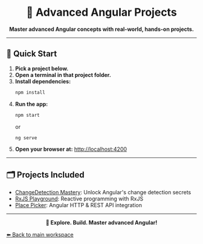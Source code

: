 <!-- filepath: c:\Users\ABC\Documents\Github\Angular\Advanced\README.md -->
<h1 align="center">🔴 Advanced Angular Projects</h1>

<p align="center">
  <b>Master advanced Angular concepts with real-world, hands-on projects.</b>
</p>

---

## 🚀 Quick Start

1. **Pick a project below.**
2. **Open a terminal in that project folder.**
3. **Install dependencies:**
   ```cmd
   npm install
   ```
4. **Run the app:**
   ```cmd
   npm start
   ```
   or
   ```cmd
   ng serve
   ```
5. **Open your browser at:** [http://localhost:4200](http://localhost:4200)

---

## 🗂️ Projects Included

- [ChangeDetection Mastery](./ChangeDetection): Unlock Angular's change detection secrets
- [RxJS Playground](./RxJs): Reactive programming with RxJS
- [Place Picker](./PlacePicker/): Angular HTTP & REST API integration

---

<p align="center">
  <b>🔴 Explore. Build. Master advanced Angular!</b>
</p>

[⬅️ Back to main workspace](../README.md)

